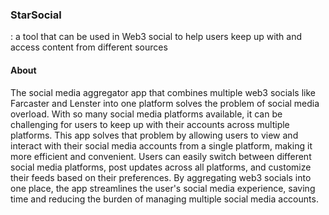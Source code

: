 


<h3>StarSocial</h3> :  a tool that can be used in Web3 social to help users keep up with and access content from different sources 

<h4> About </h4>

The social media aggregator app that combines multiple web3 socials like Farcaster and Lenster into one platform solves the problem of social media overload. With so many social media platforms available, it can be challenging for users to keep up with their accounts across multiple platforms. This app solves that problem by allowing users to view and interact with their social media accounts from a single platform, making it more efficient and convenient. Users can easily switch between different social media platforms, post updates across all platforms, and customize their feeds based on their preferences. By aggregating web3 socials into one place, the app streamlines the user's social media experience, saving time and reducing the burden of managing multiple social media accounts.
